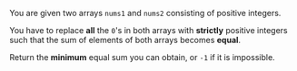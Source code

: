 You are given two arrays `nums1` and `nums2` consisting of positive integers.

You have to replace **all** the `0`'s in both arrays with **strictly** positive integers such that the sum of elements of both arrays becomes **equal**.

Return the **minimum** equal sum you can obtain, or `-1` if it is impossible.